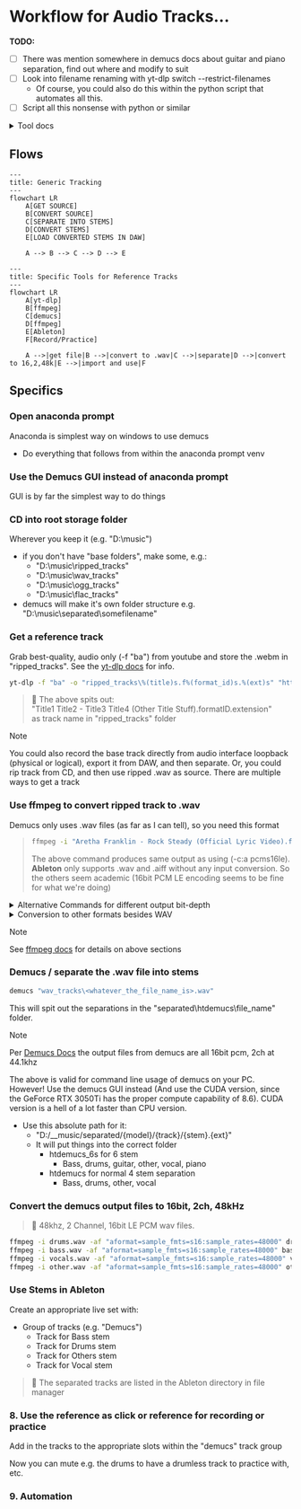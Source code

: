 # Workflow for Audio Tracks...

**TODO:** 
- [ ] There was mention somewhere in demucs docs about guitar and piano separation, find out where and modify to suit
- [ ] Look into filename renaming with yt-dlp switch --restrict-filenames
  * Of course, you could also do this within the python script that automates all this.
- [ ] Script all this nonsense with python or similar

<details>
<summary>Tool docs</summary>

[Mermaid Docs for flowchart](https://mermaid.js.org/syntax/flowchart.html)  
[Emoji listing for icons in this doc](https://gist.github.com/rxaviers/7360908)  
[yt-dlp docs](https://github.com/yt-dlp/yt-dlp)  
[ffmpeg docs](https://ffmpeg.org/ffmpeg.html)  
[Demucs Docs](https://github.com/adefossez/demucs)  
[Demucs GUI Docs](https://github.com/CarlGao4/Demucs-Gui)  USE THIS!  
[Ableton Live Docs](https://cdn-resources.ableton.com/resources/manual/2023-03-30/l11manual_en.pdf)  
[Focusrite Control Docs](https://fael-downloads-prod.focusrite.com/customer/prod/s3fs-public/downloads/Focusrite%20Control%20Scarlett%203rd%20Gen%20User%20Guide%20v2.pdf)  
[Focusrite Scarlett Docs](https://fael-downloads-prod.focusrite.com/customer/prod/downloads/Scarlett%2018i20%203rd%20Gen%20User%20Guide%20V2.pdf)  
[GeForce 3050RTX Ti Compute Capability](https://developer.nvidia.com/cuda-gpus)  apprently my GPU has an 8.6  
</details>

## Flows 


```mermaid
---
title: Generic Tracking
---
flowchart LR
    A[GET SOURCE]
    B[CONVERT SOURCE]
    C[SEPARATE INTO STEMS]
    D[CONVERT STEMS]
    E[LOAD CONVERTED STEMS IN DAW]
    
    A --> B --> C --> D --> E
```


```mermaid
---
title: Specific Tools for Reference Tracks
---
flowchart LR
    A[yt-dlp]
    B[ffmpeg]
    C[demucs]
    D[ffmpeg]
    E[Ableton]
    F[Record/Practice]

    A -->|get file|B -->|convert to .wav|C -->|separate|D -->|convert to 16,2,48k|E -->|import and use|F
```

## Specifics

### Open anaconda prompt 
Anaconda is simplest way on windows to use demucs
* Do everything that follows from within the anaconda prompt venv

### Use the Demucs GUI instead of anaconda prompt
GUI is by far the simplest way to do things

### CD into root storage folder
Wherever you keep it (e.g. "D:\music")
* if you don't have "base folders", make some, e.g.:
  * "D:\music\ripped_tracks"
  * "D:\music\wav_tracks"
  * "D:\music\ogg_tracks"
  * "D:\music\flac_tracks"
* demucs will make it's own folder structure e.g. "D:\music\separated\somefilename"

### Get a reference track

Grab best-quality, audio only (-f "ba") from youtube and store the .webm in "ripped_tracks".  See the [yt-dlp docs](https://github.com/yt-dlp/yt-dlp) for info.

```cmd 
yt-dlp -f "ba" -o "ripped_tracks\%(title)s.f%(format_id)s.%(ext)s" "https://www.youtube.com/watch?v=fGavl_m41LE&pp=ygUSYXJldGhhIHJvY2sgc3"
```

> :memo:
> The above spits out:  
> "Title1 Title2 - Title3 Title4 (Other Title Stuff).formatID.extension"  
> as track name in "ripped_tracks" folder

> [!NOTE]
> You could also record the base track directly from audio interface loopback (physical or logical), export it from DAW, and then separate.  Or, you could rip track from CD, and then use ripped .wav as source.  There are multiple ways to get a track

### Use ffmpeg to convert ripped track to .wav 
Demucs only uses .wav files (as far as I can tell), so you need this format

>```cmd
>ffmpeg -i "Aretha Franklin - Rock Steady (Official Lyric Video).f251.webm" -vn "Aretha_Franklin-Rock_Steady.wav"
>```
> The above command produces same output as using (-c:a pcms16le).  **Ableton** only supports .wav and .aiff without any input conversion.  So the others seem academic (16bit PCM LE encoding seems to be fine for what we're doing)

<details>
<summary>Alternative Commands for different output bit-depth</summary>

> **16 bit**
>```cmd
>ffmpeg -i "Aretha Franklin - Rock Steady (Official Lyric Video).f251.webm" -vn -c:a pcm_s16le "wav_tracks\Aretha_Franklin-Rock_Steady16.wav"
>```

> **24 bit**
> ```cmd
>ffmpeg -i "Aretha Franklin - Rock Steady (Official Lyric Video).f251.webm" -vn -c:a pcm_s24le "wav_tracks\Aretha_Franklin-Rock_Steady24.wav"
>```

> **32 bit**
>```cmd
>ffmpeg -i "Aretha Franklin - Rock Steady (Official Lyric Video).f251.webm" -vn -c:a pcm_s32le "wav_tracks\Aretha_Franklin-Rock_Steady32.wav"
>```

</details>

<details>
<summary>Conversion to other formats besides WAV</summary>

> [!NOTE] 
> These commands convert the track to .ogg or .flac.  
> FLAC is huge from a filesize perspective, but there's no loss.  Ogg is much much smaller (but is lossy).

Convert to "flac" and store in flac_tracks 
```cmd
ffmpeg -i "Aretha Franklin - Rock Steady (Official Lyric Video).f251.webm" -vn "flac_tracks\Aretha_Franklin-Rock_Steady.flac"
```

Convert to "ogg" and store in ogg_tracks
```cmd
ffmpeg -i "Aretha Franklin - Rock Steady (Official Lyric Video).f251.webm" -vn "ogg_tracks\Aretha_Franklin-Rock_Steady.ogg"
```

</details>

> [!NOTE]
> See [ffmpeg docs](https://ffmpeg.org/ffmpeg.html) for details on above sections


### Demucs / separate the .wav file into stems
```cmd
demucs "wav_tracks\<whatever_the_file_name_is>.wav"
```

This will spit out the separations in the "separated\htdemucs\file_name\" folder. 

> [!NOTE]
> Per [Demucs Docs](https://github.com/adefossez/demucs) the output files from demucs are all 16bit pcm, 2ch at 44.1khz

The above is valid for command line usage of demucs on your PC.  However!  Use the demucs GUI instead (And use the CUDA version, since the GeForce RTX 3050Ti has the proper compute capability of 8.6).  CUDA version is a hell of a lot faster than CPU version.
* Use this absolute path for it: 
  * "D:/__music/separated/{model}/{track}/{stem}.{ext}"
  * It will put things into the correct folder 
    * htdemucs_6s for 6 stem
      * Bass, drums, guitar, other, vocal, piano
    * htdemucs for normal 4 stem separation
      * Bass, drums, other, vocal

### Convert the demucs output files to 16bit, 2ch, 48kHz

> :memo: 
> 48khz, 2 Channel, 16bit LE PCM wav files.
 
```cmd
ffmpeg -i drums.wav -af "aformat=sample_fmts=s16:sample_rates=48000" drums48.wav
ffmpeg -i bass.wav -af "aformat=sample_fmts=s16:sample_rates=48000" bass48.wav
ffmpeg -i vocals.wav -af "aformat=sample_fmts=s16:sample_rates=48000" vocals48.wav
ffmpeg -i other.wav -af "aformat=sample_fmts=s16:sample_rates=48000" other48.wav
```

### Use Stems in Ableton
Create an appropriate live set with:
* Group of tracks (e.g. "Demucs")
  * Track for Bass stem
  * Track for Drums stem
  * Track for Others stem
  * Track for Vocal stem
  
> :memo: 
> The separated tracks are listed in the Ableton directory in file manager


### 8. Use the reference as click or reference for recording or practice

Add in the tracks to the appropriate slots within the "demucs" track group

Now you can mute e.g. the drums to have a drumless track to practice with, etc.

### 9. Automation

